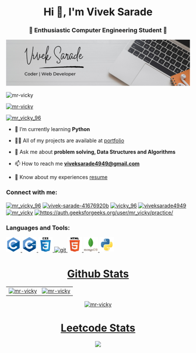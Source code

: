 <h1 align="center">Hi 👋, I'm Vivek Sarade</h1>
<h3 align="center">🚀 Enthusiastic Computer Engineering Student 🤖</h3>
<img src = "/2.png">

<p align="left"> <img src="https://komarev.com/ghpvc/?username=mr-vicky&label=Profile%20views&color=0e75b6&style=flat" alt="mr-vicky" /> </p>

<p align="left"> <a href="https://github.com/ryo-ma/github-profile-trophy"><img src="https://github-profile-trophy.vercel.app/?username=mr-vicky" alt="mr-vicky" /></a> </p>

<p align="left"> <a href="https://twitter.com/mr_vicky_96" target="blank"><img src="https://img.shields.io/twitter/follow/mr_vicky_96?logo=twitter&style=for-the-badge" alt="mr_vicky_96" /></a> </p>

- 🌱 I’m currently learning **Python**

- 👨‍💻 All of my projects are available at [portfolio](https://mr-vicky.github.io/Portfolio-Builder/)

- 💬 Ask me about **problem solving, Data Structures and Algorithms**

- 📫 How to reach me **viveksarade4949@gmail.com**

- 📄 Know about my experiences [resume](https://drive.google.com/file/d/1d84s8DHV32PhxFD4irINUNy4KhKtuaZD/view?usp=sharing)

<h3 align="left">Connect with me:</h3>
<p align="left">
<a href="https://twitter.com/mr_vicky_96" target="blank"><img align="center" src="https://raw.githubusercontent.com/rahuldkjain/github-profile-readme-generator/master/src/images/icons/Social/twitter.svg" alt="mr_vicky_96" height="30" width="40" /></a>
<a href="https://linkedin.com/in/vivek-sarade-41676920b" target="blank"><img align="center" src="https://raw.githubusercontent.com/rahuldkjain/github-profile-readme-generator/master/src/images/icons/Social/linked-in-alt.svg" alt="vivek-sarade-41676920b" height="30" width="40" /></a>
<a href="https://www.codechef.com/users/vicky_96" target="blank"><img align="center" src="https://cdn.jsdelivr.net/npm/simple-icons@3.1.0/icons/codechef.svg" alt="vicky_96" height="30" width="40" /></a>
<a href="https://www.hackerrank.com/viveksarade4949" target="blank"><img align="center" src="https://raw.githubusercontent.com/rahuldkjain/github-profile-readme-generator/master/src/images/icons/Social/hackerrank.svg" alt="viveksarade4949" height="30" width="40" /></a>
<a href="https://www.leetcode.com/mr_vicky" target="blank"><img align="center" src="https://raw.githubusercontent.com/rahuldkjain/github-profile-readme-generator/master/src/images/icons/Social/leet-code.svg" alt="mr_vicky" height="30" width="40" /></a>
<a href="https://auth.geeksforgeeks.org/user/https://auth.geeksforgeeks.org/user/mr_vicky/practice/" target="blank"><img align="center" src="https://raw.githubusercontent.com/rahuldkjain/github-profile-readme-generator/master/src/images/icons/Social/geeks-for-geeks.svg" alt="https://auth.geeksforgeeks.org/user/mr_vicky/practice/" height="30" width="40" /></a>
</p>

<h3 align="left">Languages and Tools:</h3>
<p align="left"> <a href="https://www.cprogramming.com/" target="_blank" rel="noreferrer"> <img src="https://raw.githubusercontent.com/devicons/devicon/master/icons/c/c-original.svg" alt="c" width="40" height="40"/> </a> <a href="https://www.w3schools.com/cpp/" target="_blank" rel="noreferrer"> <img src="https://raw.githubusercontent.com/devicons/devicon/master/icons/cplusplus/cplusplus-original.svg" alt="cplusplus" width="40" height="40"/> </a> <a href="https://www.w3schools.com/css/" target="_blank" rel="noreferrer"> <img src="https://raw.githubusercontent.com/devicons/devicon/master/icons/css3/css3-original-wordmark.svg" alt="css3" width="40" height="40"/> </a> <a href="https://git-scm.com/" target="_blank" rel="noreferrer"> <img src="https://www.vectorlogo.zone/logos/git-scm/git-scm-icon.svg" alt="git" width="40" height="40"/> </a> <a href="https://www.w3.org/html/" target="_blank" rel="noreferrer"> <img src="https://raw.githubusercontent.com/devicons/devicon/master/icons/html5/html5-original-wordmark.svg" alt="html5" width="40" height="40"/> </a> <a href="https://www.mongodb.com/" target="_blank" rel="noreferrer"> <img src="https://raw.githubusercontent.com/devicons/devicon/master/icons/mongodb/mongodb-original-wordmark.svg" alt="mongodb" width="40" height="40"/> </a> <a href="https://www.python.org" target="_blank" rel="noreferrer"> <img src="https://raw.githubusercontent.com/devicons/devicon/master/icons/python/python-original.svg" alt="python" width="40" height="40"/> </a> <a href="https://pytorch.org/" target="_blank" rel="noreferrer"> </p>

</div>


<h1 align="center">Github Stats</h1>

<table>
  <tr>
    <td><img src="https://github-readme-stats.vercel.app/api?username=mr-vicky&show_icons=true&theme=dark&locale=en" alt="mr-vicky" /></td>
    <td><img src="https://github-readme-stats.vercel.app/api/top-langs?username=mr-vicky&show_icons=true&theme=dark&locale=en&layout=compact" alt="mr-vicky" /></td>
  </tr>
</table>

<div align="center">
<p><img align="center" src="https://github-readme-streak-stats.herokuapp.com/?user=mr-vicky&theme=dark" alt="mr-vicky" /></p>
  
  </div>
  

<h1 align="center">Leetcode Stats</h1>
<div align="center">
  
 <div>
 
  ![](https://leetcard.jacoblin.cool/Mr_Vicky?ext=heatmap)
   
